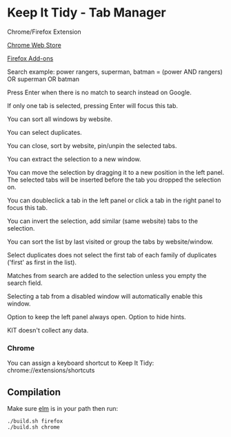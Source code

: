 # Keep It Tidy - Tab Manager
Chrome/Firefox Extension

[Chrome Web Store](https://chrome.google.com/webstore/detail/keep-it-tidy-tab-manager/ncjlgbnopdeldjbdbcpgdepfifhpocip)

[Firefox Add-ons](https://addons.mozilla.org/en-US/firefox/addon/kit/)

Search example: power rangers, superman, batman = (power AND rangers) OR superman OR batman

Press Enter when there is no match to search instead on Google.

If only one tab is selected, pressing Enter will focus this tab.

You can sort all windows by website.

You can select duplicates.

You can close, sort by website, pin/unpin the selected tabs.

You can extract the selection to a new window.

You can move the selection by dragging it to a new position in the left panel. The selected tabs will be inserted before the tab you dropped the selection on.

You can doubleclick a tab in the left panel or click a tab in the right panel to focus this tab.

You can invert the selection, add similar (same website) tabs to the selection.

You can sort the list by last visited or group the tabs by website/window.

Select duplicates does not select the first tab of each family of duplicates ('first' as first in the list).

Matches from search are added to the selection unless you empty the search field.

Selecting a tab from a disabled window will automatically enable this window.

Option to keep the left panel always open.
Option to hide hints.

KIT doesn't collect any data.

### Chrome

You can assign a keyboard shortcut to Keep It Tidy:
chrome://extensions/shortcuts


## Compilation

Make sure [elm](https://elm-lang.org/) is in your path then run:

```
./build.sh firefox
./build.sh chrome
```
